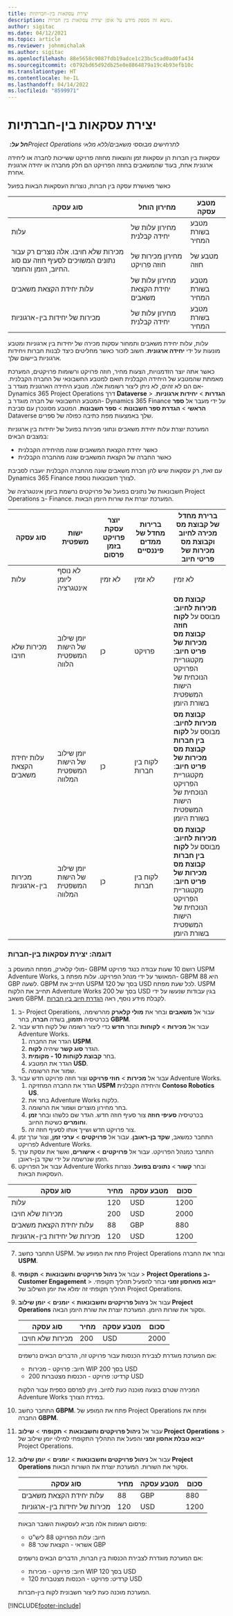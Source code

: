 ```yaml
---
title: יצירת עסקאות בין-חברתיות
description: נושא זה מספק מידע על אופן יצירת עסקאות בין חברות.
author: sigitac
ms.date: 04/12/2021
ms.topic: article
ms.reviewer: johnmichalak
ms.author: sigitac
ms.openlocfilehash: 88e5658c9087fdb19adce1c23bc5cad0ad0fa434
ms.sourcegitcommit: c0792bd65d92db25e0e8864879a19c4b93efb10c
ms.translationtype: HT
ms.contentlocale: he-IL
ms.lasthandoff: 04/14/2022
ms.locfileid: "8599971"
---
```

# <a name="create-intercompany-transactions"></a>יצירת עסקאות בין-חברתיות

_**חל על:** ‏Project Operations לתרחישים מבוססי משאבים/ללא מלאי_

עסקאות בין חברות הן עסקאות זמן והוצאות מחוזה פרויקט ששייכות לחברה או ליחידה ארגונית אחת, בעוד שהמשאבים בחוזה הפרויקט הם חלק מחברה או יחידה ארגונית אחרת.

כאשר מאושרת עסקה בין חברות, נוצרות העסקאות הבאות בפועל

| **סוג עסקה** | **מחירון הוחל** | **מטבע עסקה** |
| --- | --- | --- |
| עלות | מחירון עלות של יחידה קבלנית | מטבע בשורת המחיר |
| מכירות שלא חויבו. אלה נוצרים רק עבור נתונים המשויכים לסעיף חוזה עם סוג החיוב, הזמן והחומר. | מחירון מכירות של חוזה פרויקט | מטבע של חוזה |
| עלות יחידת הקצאת משאבים | מחירון עלות של יחידת הקצאת משאבים‬ | מטבע בשורת המחיר |
| מכירות של יחידות בין-ארגוניות | מחירון עלות של יחידה קבלנית | מטבע בשורת המחיר |

עלות, עלות יחידת משאבים ותמחור עסקות מכירה של יחידות בין ארגוניות ומטבע מונעות על ידי **יחידה ארגונית**. חשוב לזכור כאשר מחליטים כיצד לבנות חברות ויחידות ארגוניות ביישום שלך.

כאשר אתה יוצר הזדמנויות, הצעות מחיר, חוזה פרויקט ורשומות פרויקטים, המערכת מאמתת שהמטבע של היחידה הקבלנית תואם למטבע החשבונאי של החברה הקבלנית. אם הם לא זהים, לא ניתן ליצור רשומות אלה. מטבע היחידה הארגונית מוגדר ב- Dynamics 365 Project Operations דרך **Dataverse** > **הגדרות** > **יחידות ארגוניות**. המטבע החשבונאי של חברה מוגדר ב- Dynamics 365 Finance על ידי מעבר אל **ספר הראשי** > **הגדרת ספר חשבונות** > **ספר חשבונות**. המטבע מסונכרן עם סביבת Dataverse שלך באמצעות מפת כתיבה כפולה של ספרים.

המערכת יוצרת עלות יחידת משאבים ונתוני מכירות בפועל של יחידות בין ארגוניות במצבים הבאים:

  - כאשר יחידת הקצאת המשאבים שונה מהיחידה הקבלנית
  - כאשר החברה של הקצאת המשאבים שונה מהחברה הקבלנית

עם זאת, רק עסקאות שיש להן חברת משאבים שונה מהחברה הקבלנית יועברו לסביבת Dynamics 365 Finance לצורך חשבונאות נוספת.

חשבונאות של נתונים בפועל של פרויקטים נרשמת ביומן אינטגרציה של Project Operations ב- Finance. המערכת יוצרת את שורות היומן הבאות.

| **סוג עסקה** | **ישות‬ משפטית** | **יוצר עסקת פרויקט בזמן פרסום** | **ברירות מחדל של ממדים פיננסיים** | **ברירת מחדל של קבוצת מס מכירה לחיוב וקבוצת מס מכירות של פריטי חיוב** |
| --- | --- | --- | --- | --- |
| עלות | לא נוסף ליומן אינטגרציה | לא זמין | לא זמין | לא זמין |
| מכירות שלא חויבו | יומן שילוב של הישות המשפטית הלווה | ‏‏כן | פרויקט | **קבוצת מס מכירות לחיוב**: מבוסס על **לקוח חוזה** <br/> **קבוצת מס מכירות של פריט חיוב**: מקטגוריית הפרויקט הנוכחית של הישות המשפטית בשורת היומן |
| עלות יחידת הקצאת משאבים | יומן שילוב של הישות המשפטית המלווה | כן | לקוח בין חברות | **קבוצת מס מכירות לחיוב**: מבוסס על **לקוח בין חברות** <br/> **קבוצת מס מכירות של פריט חיוב**: מקטגוריית הפרויקט הנוכחית של הישות המשפטית בשורת היומן |
| מכירות בין-ארגוניות | יומן שילוב של הישות המשפטית המלווה | כן | לקוח בין חברות | **קבוצת מס מכירות לחיוב**: מבוסס על **לקוח בין חברות** <br/> **קבוצת מס מכירות של פריט חיוב**: מקטגוריית הפרויקט הנוכחית של הישות המשפטית בשורת היומן |

### <a name="example-intercompany-transactions"></a>דוגמה: יצירת עסקאות בין-חברות

מולי קלארק, מפתח המועסק ב- GBPM רושם 10 שעות עבודה כנגד פרויקט USPM Adventure Works, המאושר על ידי מנהל הפרויקט. עלות מפתח ב- GBPM היא 88 GBP לשעה. GBPM תחייב את USPM בסך של 120 USD לכל שעת מפתח. USPM תחייב את הלקוח Adventure Works בסך של 200 USD בגין עבודות שנעשו על ידי משאב GBPM. לקבלת מידע נוסף, ראה [הגדרת חיוב בין חברות](configure-intercompany-invoicing.md).

1. ב- Project Operations, עבור אל **משאבים** ובחר את **מולי קלארק** מהרשימה. בכרטיסיה **תזמון**, בשדה **חברה**, בחר **GBPM**.
2. עבור אל **מכירות** > **לקוחות** ובחר **חדש** כדי ליצור רשומה של לקוח חדש עבור Adventure Works.
    1. הגדר את החברה **USPM**.
    2. הגדר **סוג קשר** שיהיה **לקוח**.
    3. בחר **קבוצת לקוחות 10 - מקומית**.
    4. הגדר את המטבע **USD**.
    5. שמור את הרשומה.
3. עבור אל **מכירות** > **חוזי פרויקט** וצור חוזה פרויקט חדש עבור Adventure Works.
    1. הגדר את החברה המחזיקה **USPM** והיחידה הקבלנית **Contoso Robotics US**.
    2. בחר את Adventure Works כלקוח.
    3. בחר מחירון מוצרים ושמור את הרשומה.
    4. בכרטיסיה **סעיפי חוזה** צור סעיף חוזה חדש. הגדר שם כלשהו ובחר **זמן וחומרים** כשיטת החיוב.
    5. צור פרויקט חדש ושייך אותו לסעיף חוזה זה.
4. התחבר כמשאב, **שקד בן-ראובן**. עבור אל **פרויקטים** > **ערכי זמן**, וצור ערך זמן לפרויקט Adventure Works.
5. התחבר כמנהל הפרויקט. עבור אל **פרויקטים** > **אישורים**, ואשר את עסקת ערך הזמן שנרשמה על ידי שקד בן-ראובן.
6. עבור אל הפרויקט Adventure Works ובחר **קשור** > **נתונים בפועל**. נוצרות העסקאות הבאות.

| **סוג עסקה** | **מחיר** | **מטבע עסקה** | **סכום** |
| --- | --- | --- | --- |
| עלות | 120 | USD | 1200 |
| מכירות שלא חויבו | 200 | USD | 2000 |
| עלות יחידת הקצאת משאבים | 88 | GBP | 880 |
| מכירות של יחידות בין-ארגוניות | 120 | USD | 1200 |

7. התחבר כחשב USPM. פתח את המופע של Project Operations ובחר את החברה **USPM**. 
8. עבור אל **ניהול פרויקטים וחשבונאות** > **תקופתי** > **Project Operations ב-Customer Engagement** > **ייבוא מאחסון זמני** ובחר להפעיל תהליך תקופתי. תהליך תקופתי זה ימלא את יומן השילוב של Project Operations.
9. עבור אל **ניהול פרויקטים וחשבונאות** > **יומנים** > **יומן שילוב Project Operations** וסקור את שורות היומן. המערכת יוצרת את שורת היומן הבאה.

    | **סוג עסקה** | **מחיר** | **מטבע עסקה** | **סכום** |
    | --- | --- | --- | --- |
    | מכירות שלא חויבו | 200 | USD | 2000 |

    אם המערכת מוגדרת לצבירת הכנסות עבור פרויקט זה, הדברים הבאים נרשמים:

    - חיוב: פרויקט - מכירות WIP בסך 200 USD
    - קרדיט: פרויקט - הכנסות מצטברות 200 USD

    המכירה שטרם בוצעה מוכנה כעת לחיוב. ניתן לפרסם כספית עבור הלקוח Adventure Works במידת הצורך.

10. התחבר כחשב **GBPM**. פתח את המופע של Project Operations ופתח את החברה **GBPM**. 
11. עבור אל **ניהול פרויקטים וחשבונאות** > **תקופתי** > **שילוב Project Operations** > **ייבוא טבלת אחסון זמני** והפעל את התהליך התקופתי למילוי יומן שילוב של Project Operations.
12. עבור אל **ניהול פרויקטים וחשבונאות** > **יומנים** > **יומן שילוב Project Operations** וסקור את השורות. המערכת יוצרת את השורות הבאות.

    | **סוג עסקה** | **מחיר** | **מטבע עסקה** | **סכום** |
    | --- | --- | --- | --- |
    | עלות יחידת הקצאת משאבים | 88 | GBP | 880 |
    | מכירות של יחידות בין-ארגוניות | 120 | USD | 1200 |

    פרסום רשומות אלה מביא לעסקאות השובר הבאות:

    - חיוב: עלות הפרויקט 88 ליש"ט
    - אשראי‬ - הקצאת שכר 88 GBP

    אם המערכת מוגדרת לצבירת הכנסות בין חברות, הדברים הבאים נרשמים:

    - חיוב: פרויקט - מכירות WIP בסך 120 USD
    - קרדיט: פרויקט - הכנסות מצטברות 120 USD

    המערכת מוכנה כעת ליצור חשבונית לקוח בין-חברות.


[!INCLUDE[footer-include](../includes/footer-banner.md)]
